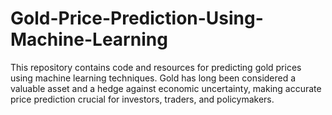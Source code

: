 # Gold-Price-Prediction-Using-Machine-Learning
This repository contains code and resources for predicting gold prices using machine learning techniques. Gold has long been considered a valuable asset and a hedge against economic uncertainty, making accurate price prediction crucial for investors, traders, and policymakers.
